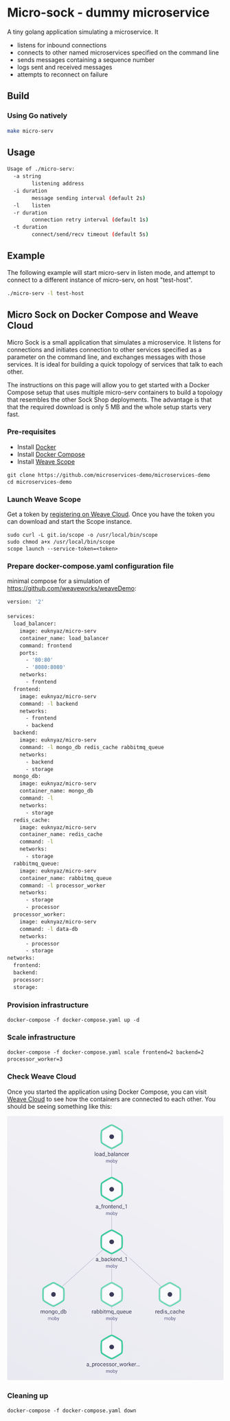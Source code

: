 # Micro-sock - dummy microservice

A tiny golang application simulating a microservice. It

- listens for inbound connections
- connects to other named microservices specified on the command line
- sends messages containing a sequence number
- logs sent and received messages
- attempts to reconnect on failure

## Build

### Using Go natively

```bash
make micro-serv
```

## Usage

```bash
Usage of ./micro-serv:
  -a string
        listening address
  -i duration
        message sending interval (default 2s)
  -l    listen
  -r duration
        connection retry interval (default 1s)
  -t duration
        connect/send/recv timeout (default 5s)
```

## Example

The following example will start micro-serv in listen mode, and attempt to connect to a different instance of micro-serv, on host "test-host".

```bash
./micro-serv -l test-host
```

## Micro Sock on Docker Compose and Weave Cloud

Micro Sock is a small application that simulates a microservice. It listens for connections and initiates connection to other services specified as a parameter on the command line, and exchanges messages with those services. It is ideal for building a quick topology of services that talk to each other. 

The instructions on this page will allow you to get started with a Docker Compose setup that uses multiple micro-serv containers to build a topology that resembles the other Sock Shop deployments. The advantage is that that the required download is only 5 MB and the whole setup starts very fast.

### Pre-requisites

- Install [Docker](https://www.docker.com/products/overview)
- Install [Docker Compose](https://docs.docker.com/compose/install/)
- Install [Weave Scope](https://www.weave.works/install-weave-scope/)

```
git clone https://github.com/microservices-demo/microservices-demo
cd microservices-demo
```
<!-- deploy-doc-hidden pre-install

    curl -sSL https://get.docker.com/ | sh
    apt-get install -yq python-pip build-essential python-dev
    pip install docker-compose

-->

### Launch Weave Scope

Get a token by [registering on Weave Cloud](http://cloud.weave.works/). Once you have the token you can download and start the Scope instance.

    sudo curl -L git.io/scope -o /usr/local/bin/scope
    sudo chmod a+x /usr/local/bin/scope
    scope launch --service-token=<token>

### Prepare docker-compose.yaml configuration file
minimal compose for a simulation of https://github.com/weaveworks/weaveDemo: 
```bash
version: '2'

services:
  load_balancer:
    image: euknyaz/micro-serv
    container_name: load_balancer
    command: frontend
    ports:
      - '80:80'
      - '8080:8080'
    networks:
      - frontend
  frontend:
    image: euknyaz/micro-serv
    command: -l backend
    networks:
      - frontend
      - backend
  backend:
    image: euknyaz/micro-serv
    command: -l mongo_db redis_cache rabbitmq_queue
    networks:
      - backend
      - storage
  mongo_db:
    image: euknyaz/micro-serv
    container_name: mongo_db 
    command: -l
    networks:
      - storage
  redis_cache:
    image: euknyaz/micro-serv
    container_name: redis_cache
    command: -l
    networks:
      - storage
  rabbitmq_queue:
    image: euknyaz/micro-serv
    container_name: rabbitmq_queue
    command: -l processor_worker
    networks:
      - storage
      - processor
  processor_worker:
    image: euknyaz/micro-serv
    command: -l data-db
    networks:
      - processor
      - storage
networks:
  frontend:
  backend:
  processor:
  storage:
```

### Provision infrastructure

<!-- deploy-doc-start create-infrastructure -->

    docker-compose -f docker-compose.yaml up -d

<!-- deploy-doc-end -->

### Scale infrastructure
<!-- deploy-doc-start scale-infrastructure -->

    docker-compose -f docker-compose.yaml scale frontend=2 backend=2 processor_worker=3

<!-- deploy-doc-end -->

### Check Weave Cloud

Once you started the application using Docker Compose, you can visit [Weave Cloud](http://cloud.weave.works/) to see how the containers are connected to each other. You should be seeing something like this:

![Micro Sock in Scope](https://github.com/euknyaz/micro-serv/blob/master/assets/micro-serv-scope.png?raw=true)

### Cleaning up

<!-- deploy-doc-start destroy-infrastructure -->

    docker-compose -f docker-compose.yaml down

<!-- deploy-doc-end -->
